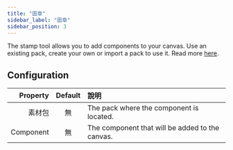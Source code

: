 ```yaml
---
title: "圖章"
sidebar_label: "圖章"
sidebar_position: 3
---
```


The stamp tool allows you to add components to your canvas. Use an existing pack, create your own or import a pack to use it. Read more [here](../pack).

## Configuration

|  Property | Default | 說明                                              |
| ---------:|:-------:|:----------------------------------------------- |
|       素材包 |    無    | The pack where the component is located.        |
| Component |    無    | The component that will be added to the canvas. |
